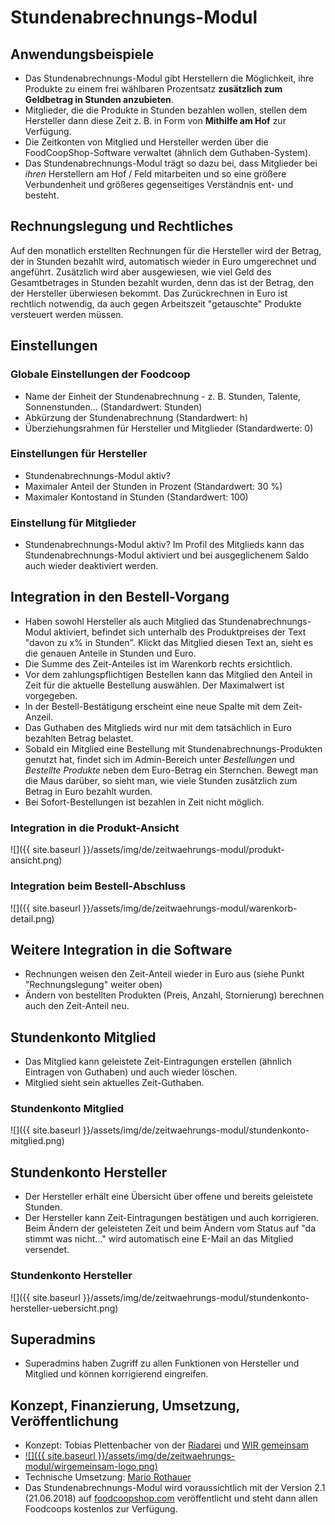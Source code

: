 # Stundenabrechnungs-Modul

## Anwendungsbeispiele
* Das Stundenabrechnungs-Modul gibt Herstellern die Möglichkeit, ihre Produkte zu einem frei wählbaren Prozentsatz **zusätzlich zum Geldbetrag in Stunden anzubieten**.
* Mitglieder, die die Produkte in Stunden bezahlen wollen, stellen dem Hersteller dann diese Zeit z. B. in Form von **Mithilfe am Hof** zur Verfügung.
* Die Zeitkonten von Mitglied und Hersteller werden über die FoodCoopShop-Software verwaltet (ähnlich dem Guthaben-System).
* Das Stundenabrechnungs-Modul trägt so dazu bei, dass Mitglieder bei *ihren* Herstellern am Hof / Feld mitarbeiten und so eine größere Verbundenheit und größeres gegenseitiges Verständnis ent- und besteht.

## Rechnungslegung und Rechtliches
Auf den monatlich erstellten Rechnungen für die Hersteller wird der Betrag, der in Stunden bezahlt wird, automatisch wieder in Euro umgerechnet und angeführt. Zusätzlich wird aber ausgewiesen, wie viel Geld des Gesamtbetrages in Stunden bezahlt wurden, denn das ist der Betrag, den der Hersteller überwiesen bekommt. Das Zurückrechnen in Euro ist rechtlich notwendig, da auch gegen Arbeitszeit "getauschte" Produkte versteuert werden müssen.

## Einstellungen

### Globale Einstellungen der Foodcoop
* Name der Einheit der Stundenabrechnung - z. B. Stunden, Talente, Sonnenstunden... (Standardwert: Stunden)
* Abkürzung der Stundenabrechnung (Standardwert: h)
* Überziehungsrahmen für Hersteller und Mitglieder (Standardwerte: 0)

### Einstellungen für Hersteller
* Stundenabrechnungs-Modul aktiv?
* Maximaler Anteil der Stunden in Prozent (Standardwert: 30 %)
* Maximaler Kontostand in Stunden (Standardwert: 100)

### Einstellung für Mitglieder
* Stundenabrechnungs-Modul aktiv? Im Profil des Mitglieds kann das Stundenabrechnungs-Modul aktiviert und bei ausgeglichenem Saldo auch wieder deaktiviert werden.

## Integration in den Bestell-Vorgang
* Haben sowohl Hersteller als auch Mitglied das Stundenabrechnungs-Modul aktiviert, befindet sich unterhalb des Produktpreises der Text "davon zu x% in Stunden". Klickt das Mitglied diesen Text an, sieht es die genauen Anteile in Stunden und Euro.
* Die Summe des Zeit-Anteiles ist im Warenkorb rechts ersichtlich.
* Vor dem zahlungspflichtigen Bestellen kann das Mitglied den Anteil in Zeit für die aktuelle Bestellung auswählen. Der Maximalwert ist vorgegeben.
* In der Bestell-Bestätigung erscheint eine neue Spalte mit dem Zeit-Anzeil.
* Das Guthaben des Mitglieds wird nur mit dem tatsächlich in Euro bezahlten Betrag belastet.
* Sobald ein Mitglied eine Bestellung mit Stundenabrechnungs-Produkten genutzt hat, findet sich im Admin-Bereich unter *Bestellungen* und *Bestellte Produkte* neben dem Euro-Betrag ein Sternchen. Bewegt man die Maus darüber, so sieht man, wie viele Stunden zusätzlich zum Betrag in Euro bezahlt wurden.
* Bei Sofort-Bestellungen ist bezahlen in Zeit nicht möglich.

### Integration in die Produkt-Ansicht
![]({{ site.baseurl }}/assets/img/de/zeitwaehrungs-modul/produkt-ansicht.png)

### Integration beim Bestell-Abschluss
![]({{ site.baseurl }}/assets/img/de/zeitwaehrungs-modul/warenkorb-detail.png)

## Weitere Integration in die Software
* Rechnungen weisen den Zeit-Anteil wieder in Euro aus (siehe Punkt "Rechnungslegung" weiter oben)
* Ändern von bestellten Produkten (Preis, Anzahl, Stornierung) berechnen auch den Zeit-Anteil neu.

## Stundenkonto Mitglied
* Das Mitglied kann geleistete Zeit-Eintragungen erstellen (ähnlich Eintragen von Guthaben) und auch wieder löschen.
* Mitglied sieht sein aktuelles Zeit-Guthaben.

### Stundenkonto Mitglied
![]({{ site.baseurl }}/assets/img/de/zeitwaehrungs-modul/stundenkonto-mitglied.png)

## Stundenkonto Hersteller
* Der Hersteller erhält eine Übersicht über offene und bereits geleistete Stunden.
* Der Hersteller kann Zeit-Eintragungen bestätigen und auch korrigieren. Beim Ändern der geleisteten Zeit und beim Ändern vom Status auf "da stimmt was nicht..." wird automatisch eine E-Mail an das Mitglied versendet.

### Stundenkonto Hersteller
![]({{ site.baseurl }}/assets/img/de/zeitwaehrungs-modul/stundenkonto-hersteller-uebersicht.png)

## Superadmins
* Superadmins haben Zugriff zu allen Funktionen von Hersteller und Mitglied und können korrigierend eingreifen.

## Konzept, Finanzierung, Umsetzung, Veröffentlichung
* Konzept: Tobias Plettenbacher von der [Riadarei](http://www.riadarei.at) und [WIR gemeinsam](http://www.wirgemeinsam.net)
* [![]({{ site.baseurl }}/assets/img/de/zeitwaehrungs-modul/wirgemeinsam-logo.png)](http://www.wirgemeinsam.net)
* Technische Umsetzung: [Mario Rothauer](https://www.rothauer-it.com)
* Das Stundenabrechnungs-Modul wird voraussichtlich mit der Version 2.1 (21.06.2018) auf [foodcoopshop.com](https://www.foodcoopshop.com/download) veröffentlicht und steht dann allen Foodcoops kostenlos zur Verfügung.
